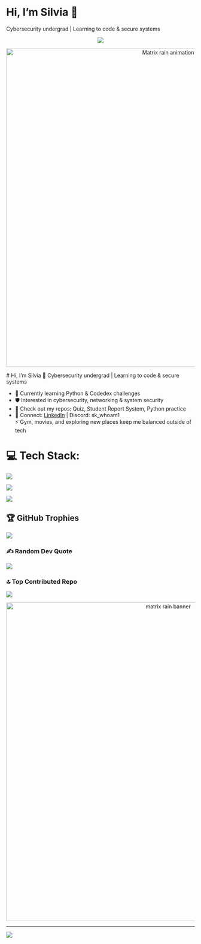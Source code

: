 # Hi, I’m Silvia 👋

Cybersecurity undergrad | Learning to code & secure systems
<p align="center">
  <img src="https://readme-typing-svg.demolab.com?font=Fira+Code&size=22&pause=900&color=00FF7F&center=true&vCenter=true&repeat=true&width=700&lines=S%20K%20%7C%20Cybersecurity;Learning%20Python%20%26%20Cloud%20Security;Breaking%20%26%20Fixing%20Labs%20%28legally%29;Building%20small%20tools%20-%20one%20commit%20at%20a%20time" />
<p align="center">
  <img src="https://media4.giphy.com/media/v1.Y2lkPTZjMDliOTUyemRxano1Zm9ieTluenF0emc4ZXA2NTQyY3hlYWxmY2F5Yjl5c2U4cCZlcD12MV9pbnRlcm5hbF9naWZfYnlfaWQmY3Q9Zw/i0Iw7tIPQ0K3K/giphy.gif" alt="Matrix rain animation" width="850">
</p>
# Hi, I’m Silvia 👋
Cybersecurity undergrad | Learning to code & secure systems

- 🌱 Currently learning Python & Codedex challenges<br/>
- 🛡️ Interested in cybersecurity, networking & system security<br/>
- 📂 Check out my repos: Quiz, Student Report System, Python practice<br/>
- 💬 Connect: [LinkedIn](www.linkedin.com/in/silvia-k-8056241b1) | Discord: sk_whoam1<br/>
⚡ Gym, movies, and exploring new places keep me balanced outside of tech<br/>


# 💻 Tech Stack:
![](https://github-readme-stats.vercel.app/api?username=sk-whoami&theme=github_dark_dimmed&hide_border=false&include_all_commits=false&count_private=false)

![](https://nirzak-streak-stats.vercel.app/?user=sk-whoami&theme=github_dark_dimmed&hide_border=false)

![](https://github-readme-stats.vercel.app/api/top-langs/?username=sk-whoami&theme=github_dark_dimmed&hide_border=false&include_all_commits=false&count_private=false&layout=compact) 
 

## 🏆 GitHub Trophies
![](https://github-profile-trophy.vercel.app/?username=sk-whoami&theme=radical&no-frame=false&no-bg=false&margin-w=4)

### ✍️ Random Dev Quote
![](https://quotes-github-readme.vercel.app/api?type=horizontal&theme=tokyonight)

### 🔝 Top Contributed Repo
![](https://github-contributor-stats.vercel.app/api?username=sk-whoami&limit=5&theme=github_dark_dimmed&combine_all_yearly_contributions=true)
<p align="center">
  <img src="assets/matrix.gif" alt="matrix rain banner" width="850">
</p>

---
[![](https://visitcount.itsvg.in/api?id=sk-whoami&icon=0&color=0)](https://visitcount.itsvg.in)


